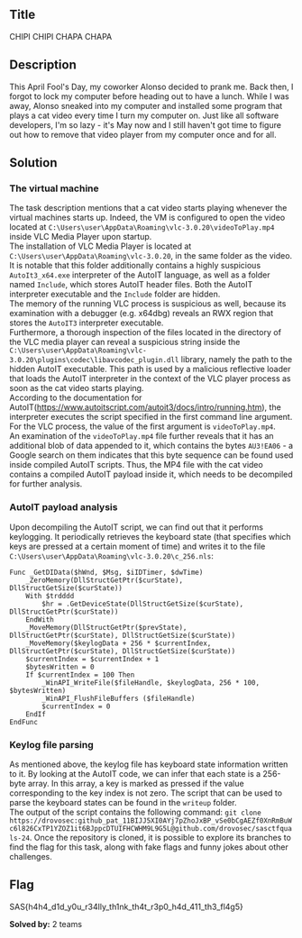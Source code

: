 ## Title
CHIPI CHIPI CHAPA CHAPA

## Description
This April Fool's Day, my coworker Alonso decided to prank me. Back then, I forgot to lock my computer before heading out to have a lunch. While I was away, Alonso sneaked into my computer and installed some program that plays a cat video every time I turn my computer on. Just like all software developers, I'm so lazy - it's May now and I still haven't got time to figure out how to remove that video player from my computer once and for all.

## Solution

### The virtual machine

The task description mentions that a cat video starts playing whenever the virtual machines starts up. Indeed, the VM is configured to open the video located at `C:\Users\user\AppData\Roaming\vlc-3.0.20\videoToPlay.mp4` inside VLC Media Player upon startup.  
The installation of VLC Media Player is located at `C:\Users\user\AppData\Roaming\vlc-3.0.20`, in the same folder as the video. It is notable that this folder additionally contains a highly suspicious `AutoIt3_x64.exe` interpreter of the AutoIT language, as well as a folder named `Include`, which stores AutoIT header files. Both the AutoIT interpreter executable and the `Include` folder are hidden.  
The memory of the running VLC process is suspicious as well, because its examination with a debugger (e.g. x64dbg) reveals an RWX region that stores the `AutoIT3` interpreter executable.  
Furthermore, a thorough inspection of the files located in the directory of the VLC media player can reveal a suspicious string inside the `C:\Users\user\AppData\Roaming\vlc-3.0.20\plugins\codec\libavcodec_plugin.dll` library, namely the path to the hidden AutoIT executable. This path is used by a malicious reflective loader that loads the AutoIT interpreter in the context of the VLC player process as soon as the cat video starts playing.  
According to the documentation for AutoIT(https://www.autoitscript.com/autoit3/docs/intro/running.htm), the interpreter executes the script specified in the first command line argument. For the VLC process, the value of the first argument is `videoToPlay.mp4`.  
An examination of the `videoToPlay.mp4` file further reveals that it has an additional blob of data appended to it, which contains the bytes `AU3!EA06` - a Google search on them indicates that this byte sequence can be found used inside compiled AutoIT scripts. Thus, the MP4 file with the cat video contains a compiled AutoIT payload inside it, which needs to be decompiled for further analysis.

### AutoIT payload analysis

Upon decompiling the AutoIT script, we can find out that it performs keylogging. It periodically retrieves the keyboard state (that specifies which keys are pressed at a certain moment of time) and writes it to the file `C:\Users\user\AppData\Roaming\vlc-3.0.20\c_256.nls`:

    Func _GetDIData($hWnd, $Msg, $iIDTimer, $dwTime)
    	_ZeroMemory(DllStructGetPtr($curState), DllStructGetSize($curState))
    	With $trdddd
    		$hr = .GetDeviceState(DllStructGetSize($curState), DllStructGetPtr($curState))
    	EndWith
    	_MoveMemory(DllStructGetPtr($prevState), DllStructGetPtr($curState), DllStructGetSize($curState))
    	_MoveMemory($keylogData + 256 * $currentIndex, DllStructGetPtr($curState), DllStructGetSize($curState))
    	$currentIndex = $currentIndex + 1
    	$bytesWritten = 0
    	If $currentIndex = 100 Then
    		_WinAPI_WriteFile($fileHandle, $keylogData, 256 * 100, $bytesWritten)
    		_WinAPI_FlushFileBuffers ($fileHandle)
    		$currentIndex = 0
    	EndIf
    EndFunc


### Keylog file parsing

As mentioned above, the keylog file has keyboard state information written to it. By looking at the AutoIT code, we can infer that each state is a 256-byte array. In this array, a key is marked as pressed if the value corresponding to the key index is not zero. The script that can be used to parse the keyboard states can be found in the `writeup` folder.  
The output of the script contains the following command: `git clone https://drovosec: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@github.com/drovosec/sasctfquals-24`. Once the repository is cloned, it is possible to explore its branches to find the flag for this task, along with fake flags and funny jokes about other challenges.


## Flag
SAS{h4h4_d1d_y0u_r34lly_th1nk_th4t_r3p0_h4d_411_th3_fl4g5}

**Solved by:** 2 teams